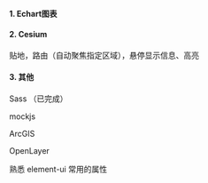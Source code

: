 #### 1. Echart图表



#### 2. Cesium

贴地，路由（自动聚焦指定区域），悬停显示信息、高亮



#### 3. 其他

Sass  （已完成）

mockjs

ArcGIS

OpenLayer

熟悉 element-ui 常用的属性